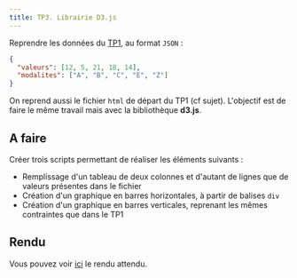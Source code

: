 ```yaml
---
title: TP3. Librairie D3.js
---
```


Reprendre les données du [TP1](webreporting-tp1.html), au format `JSON` :

```json
{
  "valeurs": [12, 5, 21, 18, 14],
  "modalites": ["A", "B", "C", "E", "Z"]
}
```

On reprend aussi le fichier `html` de départ du TP1 (cf sujet). L'objectif est de faire le même travail mais avec la bibliothèque **d3.js**.

## A faire

Créer trois scripts permettant de réaliser les éléments suivants :

- Remplissage d'un tableau de deux colonnes et d'autant de lignes que de valeurs présentes dans le fichier 
- Création d'un graphique en barres horizontales, à partir de balises `div`
- Création d'un graphique en barres verticales, reprenant les mêmes contraintes que dans le TP1

## Rendu

Vous pouvez voir [ici](webreporting/tp3-rendu) le rendu attendu.
